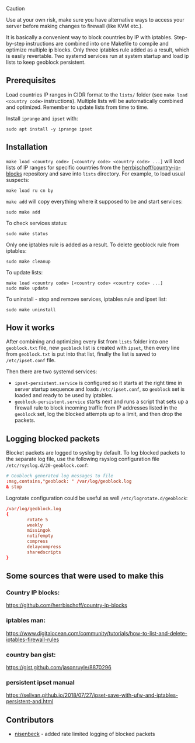 > [!CAUTION]
> Use at your own risk, make sure you have alternative ways to access your server before making changes to firewall (like KVM etc.).

It is basically a convenient way to block countries by IP with iptables. Step-by-step instructions are combined into one Makefile to compile and optimize multiple ip blocks. Only three iptables rule added as a result, which is easily revertable. Two systemd services run at system startup and load ip lists to keep geoblock persistent.

## Prerequisites

Load countries IP ranges in CIDR format to the `lists/` folder (see `make load <country code>` instructions). Multiple lists will be automatically combined and optimized. Remember to update lists from time to time.

Install `iprange` and `ipset` with:

	sudo apt install -y iprange ipset

## Installation

`make load <country code> [<country code> <country code> ...]` will load lists of IP ranges for specific countries from the [herrbischoff/country-ip-blocks](https://github.com/herrbischoff/country-ip-blocks) repository and save into `lists` directory. For example, to load usual suspects:

	make load ru cn by

`make add` will copy everything where it supposed to be and start services: 

	sudo make add 

To check services status:

	sudo make status

Only one iptables rule is added as a result. To delete geoblock rule from iptables:

	sudo make cleanup

To update lists:

	make load <country code> [<country code> <country code> ...]
 	sudo make update

To uninstall - stop and remove services, iptables rule and ipset list:

	sudo make uninstall

## How it works

After combining and optimizing every list from `lists` folder into one `geoblock.txt` file, new `geoblock` list is created with `ipset`, then every line from `geoblock.txt` is put into that list, finally the list is saved to `/etc/ipset.conf` file.

Then there are two systemd services:

- `ipset-persistent.service` is configured so it starts at the right time in server startup sequence and loads `/etc/ipset.conf`, so `geoblock` set is loaded and ready to be used by iptables.
- `geoblock-persistent.service` starts next and runs a script that sets up a firewall rule to block incoming traffic from IP addresses listed in the `geoblock` set, log the blocked attempts up to a limit, and then drop the packets.

## Logging blocked packets
Blocket packets are logged to syslog by default.
To log blocked packets to the separate log file, use the following rsyslog configuration file `/etc/rsyslog.d/20-geoblock.conf`:

```conf
# Geoblock generated log messages to file
:msg,contains,"geoblock: " /var/log/geoblock.log
& stop
```

Logrotate configuration could be useful as well 
`/etc/logrotate.d/geoblock`:

```conf
/var/log/geoblock.log
{
        rotate 5
        weekly
        missingok
        notifempty
        compress
        delaycompress
        sharedscripts
}
```

## Some sources that were used to make this

### Country IP blocks:

https://github.com/herrbischoff/country-ip-blocks

### iptables man:

https://www.digitalocean.com/community/tutorials/how-to-list-and-delete-iptables-firewall-rules

### country ban gist:

https://gist.github.com/jasonruyle/8870296

### persistent ipset manual

https://selivan.github.io/2018/07/27/ipset-save-with-ufw-and-iptables-persistent-and.html

## Contributors

- [nisenbeck](https://github.com/nisenbeck) - added rate limited logging of blocked packets
